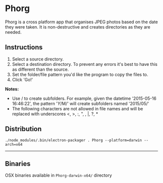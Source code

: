 # Phorg

Phorg is a cross platform app that organises JPEG photos based on the date they were taken. It is non-destructive and creates directories as they are needed.

## Instructions

1. Select a source directory.
2. Select a destination directory. To prevent any errors it's best to have this as different than the source.
3. Set the folder/file pattern you'd like the program to copy the files to.
4. Click 'Go!'

**Notes:**
* Use / to create subfolders. For example, given the datetime '2015-05-16 16:46:22', the pattern '$Y/$M/' will create subfolders named '2015/05/'
* The following characters are not allowed in file names and will be replaced with underscores &lt;, &gt;, :, ", \, |, ?, *

## Distribution

```
./node_modules/.bin/electron-packager . Phorg --platform=darwin --arch=x64
```

---

## Binaries

OSX binaries available in `Phorg-darwin-x64/` directory
